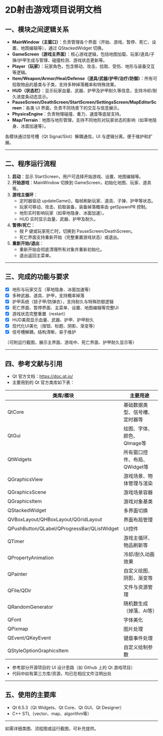 # 2D射击游戏项目说明文档

## 一、模块之间逻辑关系

- **MainWindow（主窗口）**：负责管理各个界面（开始、游戏、暂停、死亡、设置、地图编辑等），通过 QStackedWidget 切换。
- **GameScreen（游戏主界面）**：核心游戏逻辑，包括地图加载、玩家/道具/子弹/护甲生成与管理、碰撞检测、游戏状态更新等。
- **Player（玩家）**：玩家角色，包含移动、攻击、拾取、受伤、地形与装备交互等逻辑。
- **Item/Weapon/Armor/Heal/Defense（道具/武器/护甲/治疗/防御）**：所有可拾取物品的基类与子类，支持多种掉落概率和特殊效果。
- **HUD（状态栏）**：显示玩家血量、武器、护甲及护甲耐久等信息，支持冷却/耐久进度条动态显示。
- **PauseScreen/DeathScreen/StartScreen/SettingsScreen/MapEditorScreen**：各类 UI 界面，负责不同场景下的交互与信息展示。
- **PhysicsEngine**：负责物理碰撞、重力、速度等底层支持。
- **Map/Terrain**：地图与地形管理，支持不同地形对玩家状态的影响（如草地隐身、冰面加速等）。

各模块通过信号槽（Qt Signal/Slot）解耦通信，UI 与逻辑分离，便于维护和扩展。

---

## 二、程序运行流程

1. **启动**：显示 StartScreen，用户可选择开始游戏、设置、地图编辑等。
2. **开始游戏**：MainWindow 切换到 GameScreen，初始化地图、玩家、道具等。
3. **游戏主循环**：
   - 定时器驱动 updateGame()，每帧刷新玩家、道具、子弹、护甲等状态。
   - 玩家可移动、攻击、拾取装备，装备掉落概率由 getSpawnPR 控制。
   - 地形实时影响玩家（如草地隐身、冰面加速）。
   - HUD 实时显示血量、武器、护甲及耐久。
4. **暂停/死亡**：
   - 按 P 键或玩家死亡时，切换到 PauseScreen/DeathScreen。
   - 死亡界面支持重新开始（完整重置游戏状态）或退出。
5. **重新开始/退出**：
   - 重新开始会彻底清理所有对象并重新初始化。
   - 退出返回主菜单。

---

## 三、完成的功能与要求

- [x] 地形与玩家交互（草地隐身、冰面加速等）
- [x] 多种武器、道具、护甲，支持概率掉落
- [x] 护甲系统（锁子甲/防弹衣），支持耐久与特殊防御逻辑
- [x] 死亡界面、暂停界面、主菜单、设置、地图编辑等完整UI
- [x] 游戏状态完整重置（restart）
- [x] HUD美观显示血量、武器、护甲、护甲耐久
- [x] 现代化UI美化（按钮、标题、阴影、渐变等）
- [x] 信号槽解耦，结构清晰，易于维护

（可附运行截图，展示主界面、游戏中、死亡界面、护甲耐久显示等）

---

## 四、参考文献与引用

- Qt 官方文档：https://doc.qt.io/
- 主要用到的 Qt 官方类库如下表：

| 类库/模块           | 主要用途                         |
|---------------------|----------------------------------|
| QtCore              | 基础数据类型、信号槽、定时器等   |
| QtGui               | 绘图、字体、颜色、QImage等       |
| QtWidgets           | 所有窗口控件、布局、QWidget等    |
| QGraphicsView       | 游戏场景、物体管理与渲染         |
| QGraphicsScene      | 游戏场景容器                     |
| QGraphicsItem       | 游戏对象基类                     |
| QStackedWidget      | 多界面切换                       |
| QVBoxLayout/QHBoxLayout/QGridLayout | 界面布局管理 |
| QPushButton/QLabel/QProgressBar/QListWidget | UI控件 |
| QTimer              | 游戏主循环、物品刷新等           |
| QPropertyAnimation  | 冷却/耐久动画效果                |
| QPainter            | 自定义绘图、阴影、渐变等         |
| QFile/QDir          | 文件与资源管理                   |
| QRandomGenerator    | 随机数生成（掉落、AI等）         |
| QFont               | 字体美化                         |
| QPixmap             | 图片处理                         |
| QEvent/QKeyEvent    | 键盘事件处理                     |
| QStyleOptionGraphicsItem | 自定义绘制参数           |

- 参考部分开源项目的 UI 设计思路（如 Github 上的 Qt 游戏项目）
- 代码中如有第三方库/资源，均已在相应文件注明出处

---

## 五、使用的主要库

- Qt 6.5.3（Qt Widgets、Qt Core、Qt GUI、Qt Designer）
- C++ STL（vector、map、algorithm等）

---

如需详细类图、流程图或运行截图，可补充提供。
